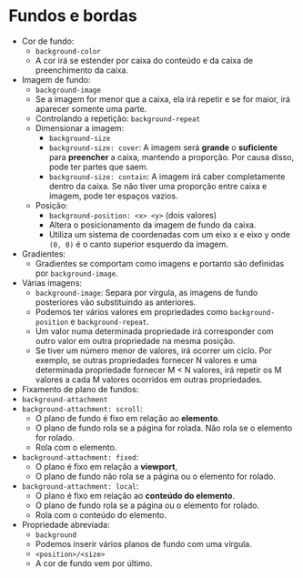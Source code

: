# Fundos e bordas

- Cor de fundo:
  - `background-color`
  - A cor irá se estender por caixa do conteúdo e da caixa de preenchimento da caixa.
- Imagem de fundo:
  - `background-image`
  - Se a imagem for menor que a caixa, ela irá repetir e se for maior, irá aparecer somente uma parte.
  - Controlando a repetição: `background-repeat`
  - Dimensionar a imagem:
    - `background-size`
    - `background-size: cover`: A imagem será **grande** o **suficiente** para **preencher** a caixa, mantendo a proporção. Por causa disso, pode ter partes que saem.
    - `background-size: contain`: A imagem irá caber completamente dentro da caixa. Se não tiver uma proporção entre caixa e imagem, pode ter espaços vazios.
  - Posição:
    - `background-position: <x> <y>` (dois valores)
    - Altera o posicionamento da imagem de fundo da caixa.
    - Utiliza um sistema de coordenadas com um eixo x e eixo y onde `(0, 0)` é o canto superior esquerdo da imagem.
- Gradientes:
  - Gradientes se comportam como imagens e portanto são definidas por `background-image`.
- Várias imagens:
  - `background-image`: Separa por vírgula, as imagens de fundo posteriores vão substituindo as anteriores.
  - Podemos ter vários valores em propriedades como `background-position` e `background-repeat`.
  - Um valor numa determinada propriedade irá corresponder com outro valor em outra propriedade na mesma posição.
  - Se tiver um número menor de valores, irá ocorrer um ciclo. Por exemplo, se outras propriedades fornecer N valores e uma determinada propriedade fornecer M < N valores, irá repetir os M valores a cada M valores ocorridos em outras propriedades.
-  Fixamento de plano de fundos:
  - `background-attachment`
  - `background-attachment: scroll`:
    - O plano de fundo é fixo em relação ao **elemento**.
    - O plano de fundo rola se a página for rolada. Não rola se o elemento for rolado.
    - Rola com o elemento.
  - `background-attachment: fixed`:
    - O plano é fixo em relação a **viewport**,
    - O plano de fundo não rola se a página ou o elemento for rolado.
  - `background-attachment: local`:
    - O plano é fixo em relação ao **conteúdo do elemento**.
    - O plano de fundo rola se a página ou o elemento for rolado.
    - Rola com o conteúdo do elemento.
- Propriedade abreviada:
  - `background`
  - Podemos inserir vários planos de fundo com uma vírgula.
  -  `<position>/<size>`
  - A cor de fundo vem por último.
